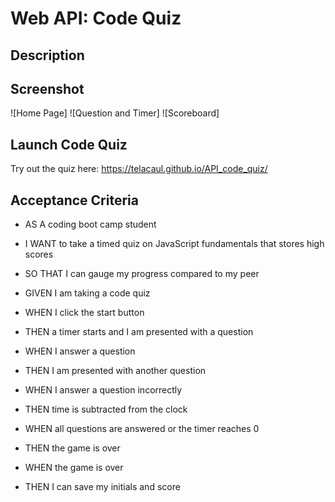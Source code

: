 
# Web API: Code Quiz
## Description


## Screenshot
![Home Page]
![Question and Timer]
![Scoreboard]

## Launch Code Quiz
Try out the quiz here:  https://telacaul.github.io/API_code_quiz/


## Acceptance Criteria

* AS A coding boot camp student
* I WANT to take a timed quiz on JavaScript fundamentals that stores high scores
* SO THAT I can gauge my progress compared to my peer

* GIVEN I am taking a code quiz
* WHEN I click the start button
* THEN a timer starts and I am presented with a question
* WHEN I answer a question
* THEN I am presented with another question
* WHEN I answer a question incorrectly
* THEN time is subtracted from the clock
* WHEN all questions are answered or the timer reaches 0
* THEN the game is over
* WHEN the game is over
* THEN I can save my initials and score
